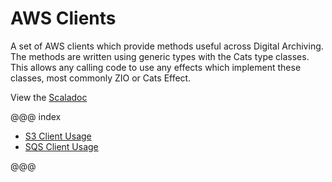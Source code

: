 # AWS Clients

A set of AWS clients which provide methods useful across Digital Archiving.
The methods are written using generic types with the Cats type classes. 
This allows any calling code to use any effects which implement these classes, most commonly ZIO or Cats Effect.

View the [Scaladoc](api/uk/gov/nationalarchives/index.html) 

@@@ index

* [S3 Client Usage](s3/usage/index.md)
* [SQS Client Usage](sqs/usage/index.md)

@@@
